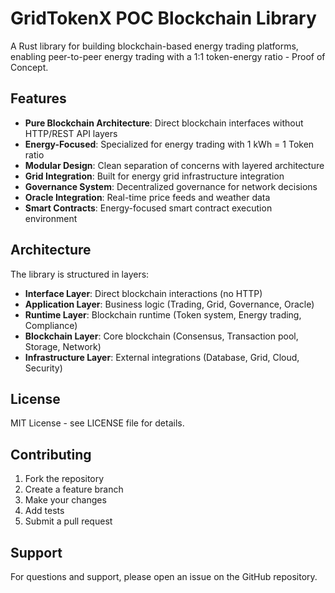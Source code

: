 # GridTokenX POC Blockchain Library

A Rust library for building blockchain-based energy trading platforms, enabling peer-to-peer energy trading with a 1:1 token-energy ratio - Proof of Concept.

## Features

- **Pure Blockchain Architecture**: Direct blockchain interfaces without HTTP/REST API layers
- **Energy-Focused**: Specialized for energy trading with 1 kWh = 1 Token ratio
- **Modular Design**: Clean separation of concerns with layered architecture
- **Grid Integration**: Built for energy grid infrastructure integration
- **Governance System**: Decentralized governance for network decisions
- **Oracle Integration**: Real-time price feeds and weather data
- **Smart Contracts**: Energy-focused smart contract execution environment

## Architecture

The library is structured in layers:

- **Interface Layer**: Direct blockchain interactions (no HTTP)
- **Application Layer**: Business logic (Trading, Grid, Governance, Oracle)
- **Runtime Layer**: Blockchain runtime (Token system, Energy trading, Compliance)
- **Blockchain Layer**: Core blockchain (Consensus, Transaction pool, Storage, Network)
- **Infrastructure Layer**: External integrations (Database, Grid, Cloud, Security)

## License

MIT License - see LICENSE file for details.

## Contributing

1. Fork the repository
2. Create a feature branch
3. Make your changes
4. Add tests
5. Submit a pull request

## Support

For questions and support, please open an issue on the GitHub repository.
